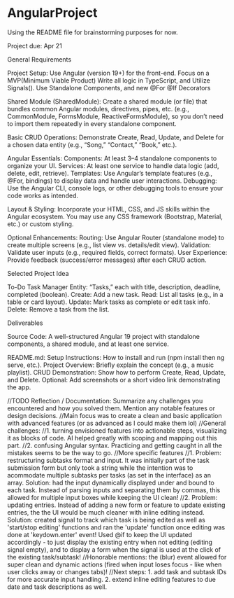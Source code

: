 # AngularProject

Using the README file for brainstorming purposes for now.

Project due: Apr 21

General Requirements

Project Setup:
Use Angular (version 19+) for the front-end. Focus on a MVP(Minimum Viable Product)
Write all logic in TypeScript, and Utilize Signals().
Use Standalone Components, and new @For @If Decorators

Shared Module (SharedModule):
Create a shared module (or file) that bundles common Angular modules, directives, pipes, etc. (e.g., CommonModule, FormsModule, ReactiveFormsModule), so you don’t need to import them repeatedly in every standalone component.

Basic CRUD Operations:
Demonstrate Create, Read, Update, and Delete for a chosen data entity (e.g., “Song,” “Contact,” “Book,” etc.).

Angular Essentials:
Components: At least 3–4 standalone components to organize your UI.
Services: At least one service to handle data logic (add, delete, edit, retrieve).
Templates: Use Angular’s template features (e.g., @For, bindings) to display data and handle user interactions.
Debugging: Use the Angular CLI, console logs, or other debugging tools to ensure your code works as intended.

Layout & Styling:
Incorporate your HTML, CSS, and JS skills within the Angular ecosystem.
You may use any CSS framework (Bootstrap, Material, etc.) or custom styling.

Optional Enhancements:
Routing: Use Angular Router (standalone mode) to create multiple screens (e.g., list view vs. details/edit view).
Validation: Validate user inputs (e.g., required fields, correct formats).
User Experience: Provide feedback (success/error messages) after each CRUD action.

Selected Project Idea

To-Do Task Manager
Entity: “Tasks,” each with title, description, deadline, completed (boolean).
Create: Add a new task.
Read: List all tasks (e.g., in a table or card layout).
Update: Mark tasks as complete or edit task info.
Delete: Remove a task from the list.

Deliverables

Source Code:
A well-structured Angular 19 project with standalone components, a shared module, and at least one service.

README.md:
Setup Instructions: How to install and run (npm install then ng serve, etc.).
Project Overview: Briefly explain the concept (e.g., a music playlist).
CRUD Demonstration: Show how to perform Create, Read, Update, and Delete.
Optional: Add screenshots or a short video link demonstrating the app.

//TODO Reflection / Documentation:
Summarize any challenges you encountered and how you solved them.
Mention any notable features or design decisions.
//Main focus was to create a clean and basic application with advanced features (or as advanced as I could make them lol)
//General challenges:
//1. turning envisioned features into actionable steps, visualizing it as blocks of code. AI helped greatly with scoping and mapping out this part.
//2. confusing Angular syntax. Practicing and getting caught in all the mistakes seems to be the way to go.
//More specific features
//1. Problem: restructuring subtasks format and input. It was initially part of the task submission form but only took a string while the intention was to acommodate multiple subtasks per tasks (as set in the interface) as an array. Solution: had the input dynamically displayed under and bound to each task. Instead of parsing inputs and separating them by commas, this allowed for multiple input boxes while keeping the UI clean!
//2. Problem: updating entries. Instead of adding a new form or feature to update existing entries, the the UI would be much cleaner with inline editing instead. Solution: created signal to track which task is being edited as well as 'start/stop editing' functions and ran the 'update' function once editing was done at 'keydown.enter' event! Used @if to keep the UI updated accordingly - to just display the existing entry when not editing (editing signal empty), and to display a form when the signal is used at the click of the existing task/subtask!
//Honorable mentions: the (blur) event allowed for super clean and dynamic actions (fired when input loses focus - like when user clicks away or changes tabs)!
//Next steps: 1. add task and subtask IDs for more accurate input handling. 2. extend inline editing features to due date and task descriptions as well.
